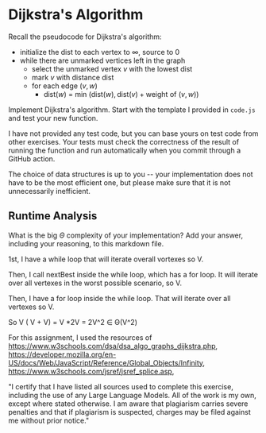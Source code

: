 # Dijkstra's Algorithm

Recall the pseudocode for Dijkstra's algorithm:
- initialize the dist to each vertex to $\infty$, source to 0
- while there are unmarked vertices left in the graph
    - select the unmarked vertex $v$ with the lowest dist
    - mark $v$ with distance dist
    - for each edge $(v,w)$
        - dist($w$) = min $\left(\textrm{dist}(w), \textrm{dist}(v) + \textrm{weight of }(v, w)\right)$

Implement Dijkstra's algorithm. Start with the template I provided in `code.js`
and test your new function.

I have not provided any test code, but you can base yours on test code from
other exercises. Your tests must check the correctness of the result of running
the function and run automatically when you commit through a GitHub action.

The choice of data structures is up to you -- your implementation does not have
to be the most efficient one, but please make sure that it is not unnecessarily
inefficient.

## Runtime Analysis

What is the big $\Theta$ complexity of your implementation? Add your
answer, including your reasoning, to this markdown file.


1st, I have a while loop that will iterate overall vortexes so V.


Then, I call nextBest inside the while loop, which has a for loop. It will iterate over all vertexes in the worst possible scenario, so V.


Then, I have a for loop inside the while loop. That will iterate over all vertexes so V.


So V ( V + V) = V *2V = 2V^2 ∈ Θ(V^2)





For this assignment, I used the resources of https://www.w3schools.com/dsa/dsa_algo_graphs_dijkstra.php, https://developer.mozilla.org/en-US/docs/Web/JavaScript/Reference/Global_Objects/Infinity, https://www.w3schools.com/jsref/jsref_splice.asp,

"I certify that I have listed all sources used to complete this exercise, including the use of any Large Language Models. All of the work is my own, except where stated otherwise. I am aware that plagiarism carries severe penalties and that if plagiarism is suspected, charges may be filed against me without prior notice."

